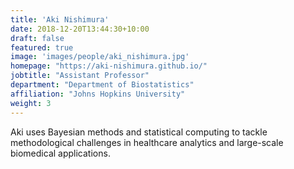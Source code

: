 ```yaml
---
title: 'Aki Nishimura'
date: 2018-12-20T13:44:30+10:00
draft: false
featured: true
image: 'images/people/aki_nishimura.jpg'
homepage: "https://aki-nishimura.github.io/"
jobtitle: "Assistant Professor"
department: "Department of Biostatistics"
affiliation: "Johns Hopkins University"
weight: 3
---
```


Aki uses Bayesian methods and statistical computing to tackle methodological challenges in healthcare analytics and large-scale biomedical applications.
